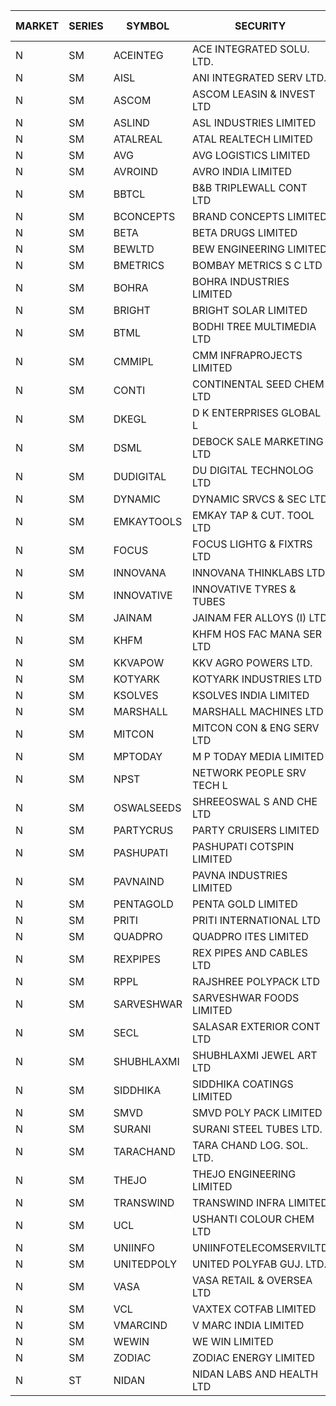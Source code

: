 


| MARKET | SERIES | SYMBOL | SECURITY | PREV CL PR | OPEN PRICE | HIGH PRICE | LOW PRICE | CLOSE PRICE | NET TRDVAL | NET TRDQTY | CORP IND | HI 52 WK | LO 52 WK |
| ----- | ----- | ----- | ----- | ----- | ----- | ----- | ----- | ----- | ----- | ----- | ----- | ----- | ----- |
| N | SM | ACEINTEG | ACE INTEGRATED SOLU. LTD. | 22.30 | 23.10 | 23.10 | 23.10 | 23.10 | 103950.00 | 4500 |  | 23.50 | 14.45 |
| N | SM | AISL | ANI INTEGRATED SERV LTD. | 54.10 | 53.00 | 54.95 | 53.00 | 54.00 | 388740.00 | 7200 |  | 71.00 | 18.10 |
| N | SM | ASCOM | ASCOM LEASIN & INVEST LTD | 74.00 | 71.00 | 71.00 | 71.00 | 71.00 | 284000.00 | 4000 |  | 74.00 | 30.00 |
| N | SM | ASLIND | ASL INDUSTRIES LIMITED | 24.25 | 23.70 | 23.70 | 23.50 | 23.50 | 4428000.00 | 188000 |  | 25.00 | 9.65 |
| N | SM | ATALREAL | ATAL REALTECH LIMITED | 149.40 | 148.00 | 148.70 | 148.00 | 148.70 | 474720.00 | 3200 |  | 188.40 | 30.95 |
| N | SM | AVG | AVG LOGISTICS LIMITED | 64.35 | 64.35 | 64.35 | 64.35 | 64.35 | 77220.00 | 1200 |  | 83.00 | 40.65 |
| N | SM | AVROIND | AVRO INDIA LIMITED | 74.85 | 75.50 | 78.55 | 75.50 | 78.55 | 1667100.00 | 22000 |  | 84.95 | 35.00 |
| N | SM | BBTCL | B&B TRIPLEWALL CONT LTD | 104.00 | 108.95 | 109.20 | 108.90 | 109.20 | 4252200.00 | 39000 |  | 109.20 | 30.00 |
| N | SM | BCONCEPTS | BRAND CONCEPTS LIMITED | 44.75 | 45.00 | 45.00 | 42.55 | 43.45 | 1183650.00 | 27000 |  | 48.00 | 14.55 |
| N | SM | BETA | BETA DRUGS LIMITED | 515.00 | 506.35 | 510.00 | 496.00 | 504.50 | 2614680.00 | 5200 |  | 665.00 | 104.80 |
| N | SM | BEWLTD | BEW ENGINEERING LIMITED | 334.20 | 350.50 | 350.90 | 350.35 | 350.90 | 2804300.00 | 8000 |  | 388.20 | 228.15 |
| N | SM | BMETRICS | BOMBAY METRICS S C LTD | 133.10 | 134.75 | 134.75 | 134.65 | 134.70 | 323280.00 | 2400 |  | 144.10 | 117.90 |
| N | SM | BOHRA | BOHRA INDUSTRIES LIMITED | 4.40 | 4.20 | 4.20 | 4.20 | 4.20 | 42000.00 | 10000 |  | 7.25 | .95 |
| N | SM | BRIGHT | BRIGHT SOLAR LIMITED | 5.40 | 5.15 | 5.70 | 5.10 | 5.35 | 694500.00 | 129000 |  | 15.55 | 4.60 |
| N | SM | BTML | BODHI TREE MULTIMEDIA LTD | 116.15 | 121.95 | 121.95 | 121.95 | 121.95 | 585360.00 | 4800 |  | 148.80 | 64.05 |
| N | SM | CMMIPL | CMM INFRAPROJECTS LIMITED | 14.65 | 13.95 | 13.95 | 13.95 | 13.95 | 83700.00 | 6000 |  | 21.05 | 2.25 |
| N | SM | CONTI | CONTINENTAL SEED CHEM LTD | 8.15 | 8.45 | 8.45 | 8.45 | 8.45 | 28163.85 | 3333 |  | 10.85 | 5.20 |
| N | SM | DKEGL | D K ENTERPRISES GLOBAL L | 38.00 | 38.05 | 38.05 | 36.10 | 36.30 | 885300.00 | 24000 |  | 42.20 | 35.10 |
| N | SM | DSML | DEBOCK SALE MARKETING LTD | 63.20 | 63.00 | 65.00 | 63.00 | 63.70 | 6885300.00 | 108000 |  | 85.95 | 5.75 |
| N | SM | DUDIGITAL | DU DIGITAL TECHNOLOG LTD | 128.70 | 135.00 | 135.10 | 122.30 | 122.30 | 2358900.00 | 18000 |  | 153.05 | 95.00 |
| N | SM | DYNAMIC | DYNAMIC SRVCS & SEC LTD | 40.50 | 40.00 | 45.50 | 40.00 | 40.00 | 1099900.00 | 26000 |  | 48.90 | 36.60 |
| N | SM | EMKAYTOOLS | EMKAY TAP & CUT. TOOL LTD | 177.05 | 185.80 | 185.80 | 185.80 | 185.80 | 111480.00 | 600 |  | 205.25 | 70.35 |
| N | SM | FOCUS | FOCUS LIGHTG & FIXTRS LTD | 67.60 | 70.95 | 70.95 | 68.00 | 70.25 | 8773050.00 | 126000 |  | 71.90 | 18.05 |
| N | SM | INNOVANA | INNOVANA THINKLABS LTD. | 204.30 | 194.35 | 194.35 | 194.35 | 194.35 | 194350.00 | 1000 |  | 211.00 | 70.25 |
| N | SM | INNOVATIVE | INNOVATIVE TYRES & TUBES | 11.55 | 11.00 | 11.00 | 11.00 | 11.00 | 198000.00 | 18000 |  | 20.45 | 5.65 |
| N | SM | JAINAM | JAINAM FER ALLOYS (I) LTD | 96.00 | 100.00 | 107.75 | 97.25 | 106.50 | 12113300.00 | 118000 |  | 107.75 | 69.70 |
| N | SM | KHFM | KHFM HOS FAC MANA SER LTD | 65.00 | 68.25 | 68.25 | 68.25 | 68.25 | 409500.00 | 6000 |  | 68.25 | 25.75 |
| N | SM | KKVAPOW | KKV AGRO POWERS LTD. | 851.00 | 893.55 | 893.55 | 893.55 | 893.55 | 278787.60 | 312 |  | 1177.00 | 371.05 |
| N | SM | KOTYARK | KOTYARK INDUSTRIES LTD | 61.35 | 67.90 | 73.60 | 67.90 | 73.60 | 9388900.00 | 130000 |  | 73.60 | 67.90 |
| N | SM | KSOLVES | KSOLVES INDIA LIMITED | 315.05 | 312.60 | 320.90 | 312.00 | 312.45 | 5170500.00 | 16400 |  | 1718.20 | 295.55 |
| N | SM | MARSHALL | MARSHALL MACHINES LTD | 34.35 | 30.00 | 33.00 | 30.00 | 33.00 | 675000.00 | 21000 |  | 47.00 | 6.70 |
| N | SM | MITCON | MITCON CON & ENG SERV LTD | 53.90 | 55.65 | 55.65 | 55.65 | 55.65 | 111300.00 | 2000 |  | 64.95 | 33.10 |
| N | SM | MPTODAY | M P TODAY MEDIA LIMITED | 24.25 | 25.45 | 25.45 | 25.45 | 25.45 | 50900.00 | 2000 |  | 30.00 | 10.60 |
| N | SM | NPST | NETWORK PEOPLE SRV TECH L | 69.30 | 60.00 | 70.00 | 60.00 | 68.05 | 316880.00 | 4800 |  | 78.00 | 60.00 |
| N | SM | OSWALSEEDS | SHREEOSWAL S AND CHE LTD | 55.75 | 58.00 | 58.05 | 58.00 | 58.05 | 928400.00 | 16000 |  | 60.00 | 28.00 |
| N | SM | PARTYCRUS | PARTY CRUISERS LIMITED | 26.00 | 27.30 | 27.30 | 27.30 | 27.30 | 546000.00 | 20000 |  | 39.90 | 16.50 |
| N | SM | PASHUPATI | PASHUPATI COTSPIN LIMITED | 82.00 | 81.05 | 81.05 | 80.70 | 80.70 | 388400.00 | 4800 |  | 99.00 | 50.00 |
| N | SM | PAVNAIND | PAVNA INDUSTRIES LIMITED | 204.00 | 206.00 | 206.00 | 206.00 | 206.00 | 164800.00 | 800 |  | 225.00 | 165.05 |
| N | SM | PENTAGOLD | PENTA GOLD LIMITED | 98.30 | 102.90 | 102.90 | 102.90 | 102.90 | 617400.00 | 6000 |  | 115.00 | 21.00 |
| N | SM | PRITI | PRITI INTERNATIONAL LTD | 65.45 | 68.70 | 68.70 | 68.70 | 68.70 | 1319040.00 | 19200 |  | 284.90 | 57.25 |
| N | SM | QUADPRO | QUADPRO ITES LIMITED | 14.30 | 14.70 | 15.25 | 14.70 | 14.75 | 1439400.00 | 96000 |  | 18.80 | 14.10 |
| N | SM | REXPIPES | REX PIPES AND CABLES LTD | 49.70 | 49.95 | 49.95 | 49.80 | 49.85 | 797800.00 | 16000 |  | 64.35 | 26.00 |
| N | SM | RPPL | RAJSHREE POLYPACK LTD | 193.70 | 204.40 | 213.95 | 196.00 | 202.10 | 23892300.00 | 116000 |  | 213.95 | 78.05 |
| N | SM | SARVESHWAR | SARVESHWAR FOODS LIMITED | 26.70 | 27.90 | 27.90 | 25.40 | 25.40 | 371840.00 | 14400 |  | 37.85 | 11.05 |
| N | SM | SECL | SALASAR EXTERIOR CONT LTD | 42.50 | 41.00 | 44.60 | 40.40 | 44.05 | 1015800.00 | 24000 |  | 44.60 | 9.90 |
| N | SM | SHUBHLAXMI | SHUBHLAXMI JEWEL ART LTD | 12.80 | 13.00 | 13.30 | 12.40 | 13.20 | 78250.00 | 6000 |  | 26.80 | 11.20 |
| N | SM | SIDDHIKA | SIDDHIKA COATINGS LIMITED | 72.20 | 68.65 | 74.75 | 68.65 | 74.75 | 568100.00 | 8000 |  | 94.00 | 45.00 |
| N | SM | SMVD | SMVD POLY PACK LIMITED | 16.65 | 16.00 | 16.00 | 16.00 | 16.00 | 32000.00 | 2000 |  | 24.40 | 7.40 |
| N | SM | SURANI | SURANI STEEL TUBES LTD. | 32.20 | 30.60 | 30.60 | 30.60 | 30.60 | 61200.00 | 2000 |  | 46.65 | 17.35 |
| N | SM | TARACHAND | TARA CHAND LOG. SOL. LTD. | 40.25 | 43.95 | 44.00 | 41.25 | 42.95 | 516100.00 | 12000 |  | 52.35 | 26.00 |
| N | SM | THEJO | THEJO ENGINEERING LIMITED | 980.85 | 941.00 | 952.50 | 941.00 | 950.20 | 1568257.50 | 1650 |  | 3950.00 | 840.00 |
| N | SM | TRANSWIND | TRANSWIND INFRA LIMITED | 5.50 | 5.50 | 5.50 | 5.50 | 5.50 | 22000.00 | 4000 |  | 8.30 | 3.80 |
| N | SM | UCL | USHANTI COLOUR CHEM LTD | 51.00 | 53.00 | 53.00 | 53.00 | 53.00 | 106000.00 | 2000 |  | 61.60 | 24.00 |
| N | SM | UNIINFO | UNIINFOTELECOMSERVILTD | 25.00 | 24.30 | 24.30 | 24.05 | 24.05 | 96700.00 | 4000 |  | 27.45 | 12.80 |
| N | SM | UNITEDPOLY | UNITED POLYFAB GUJ. LTD. | 15.00 | 15.75 | 15.75 | 15.75 | 15.75 | 141750.00 | 9000 |  | 59.75 | 8.20 |
| N | SM | VASA | VASA RETAIL & OVERSEA LTD | 6.00 | 5.70 | 5.70 | 5.70 | 5.70 | 22800.00 | 4000 |  | 7.40 | 4.95 |
| N | SM | VCL | VAXTEX COTFAB LIMITED | 106.00 | 109.00 | 109.00 | 109.00 | 109.00 | 163500.00 | 1500 |  | 109.00 | 17.00 |
| N | SM | VMARCIND | V MARC INDIA LIMITED | 31.25 | 31.25 | 31.25 | 31.25 | 31.25 | 93750.00 | 3000 |  | 45.00 | 25.35 |
| N | SM | WEWIN | WE WIN LIMITED | 36.00 | 35.90 | 35.90 | 35.90 | 35.90 | 107700.00 | 3000 |  | 55.15 | 13.05 |
| N | SM | ZODIAC | ZODIAC ENERGY LIMITED | 23.75 | 24.00 | 24.80 | 23.50 | 24.80 | 289200.00 | 12000 |  | 31.60 | 11.50 |
| N | ST | NIDAN | NIDAN LABS AND HEALTH LTD | 106.35 | 101.05 | 101.05 | 101.05 | 101.05 | 1010500.00 | 10000 |  | 123.90 | 101.05 |



